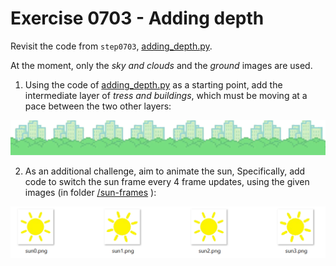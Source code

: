 # Exercise 0703 - Adding depth

Revisit the code from ``step0703``, [adding_depth.py](../step0703/adding_depth.py).

At the moment, only the *sky and clouds* and the *ground* images are used.

1. Using the code of [adding_depth.py](../step0703/adding_depth.py) as a starting point,
add the intermediate layer of *tress and buildings*, which must be moving at a pace between
the two other layers:

![Trees and buildings](../step0703/background-trees-and-buildings.png)

2. As an additional challenge, aim to animate the sun, Specifically, add code to switch
the sun frame every 4 frame updates, using the given images (in folder [/sun-frames](./sun-frames) ):

![Sun frames](sun-frames.png)


